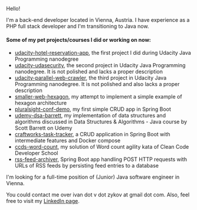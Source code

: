 Hello!

I'm a back-end developer located in Vienna, Austria. I have experience as a PHP full stack developer and I'm transitioning to Java now.

#### Some of my pet projects/courses I did or working on now:
- [udacity-hotel-reservation-app](https://github.com/ivan-zykov/udacity-hotel-reservation-app), the first project I did during Udacity Java Programming nanodegree
- [udacity-udasecurity](https://github.com/ivan-zykov/udacity-udasecurity), the second project in Udacity Java Programming nanodegree. It is not polished and lacks a
  proper description
- [udacity-parallel-web-crawler](https://github.com/ivan-zykov/udacity-parallel-web-crawler), the third project in Udacity Java Programming nanodegree. It is not polished
  and also lacks a proper description
- [smaller-web-hexagon](https://github.com/ivan-zykov/smaller-web-hexagon), my attempt to implement a simple example of hexagon architecture
- [pluralsight-conf-demo](https://github.com/ivan-zykov/pluralsight-conf-demo), my first simple CRUD app in Spring Boot
- [udemy-dsa-barrett](https://github.com/ivan-zykov/udemy-dsa-barrett), my implementation of data structures and algorithms discussed in Data Structures & Algorithms - Java course by Scott Barrett on Udemy
- [craftworks-task-tracker](https://github.com/ivan-zykov/craftworks-task-tracker), a CRUD application in Spring Boot with intermediate features and Docker compose
- [ccds-word-count](https://github.com/ivan-zykov/ccds-word-count), my solution of Word count agility kata of Clean Code Developer School
- [rss-feed-archiver](https://github.com/ivan-zykov/rss-feed-archiver), Spring Boot app handling POST HTTP requests with URLs of RSS feeds by persisting feed entries to a database

I'm looking for a full-time position of (Junior) Java software engineer in Vienna.

You could contact me over ivan dot v dot zykov at gmail dot com. Also, feel free to visit my [LinkedIn page](https://www.linkedin.com/in/ivan-zykov/).

<!---
IvanZet/IvanZet is a ✨ special ✨ repository because its `README.md` (this file) appears on your GitHub profile.
You can click the Preview link to take a look at your changes.
--->
